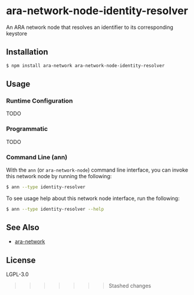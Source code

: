 ara-network-node-identity-resolver
==================================

An ARA network node that resolves an identifier to its corresponding keystore

## Installation

```sh
$ npm install ara-network ara-network-node-identity-resolver
```

## Usage

### Runtime Configuration

TODO

### Programmatic

TODO

### Command Line (ann)

With the `ann` (or `ara-network-node`) command line interface, you can
invoke this network node by running the following:

```sh
$ ann --type identity-resolver
```

To see usage help about this network node interface, run the following:

```sh
$ ann --type identity-resolver --help
```

## See Also

* [ara-network](https://github.com/arablocks/ara-network)

## License

LGPL-3.0
>>>>>>> Stashed changes
